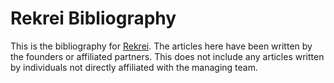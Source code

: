 # Rekrei Bibliography

This is the bibliography for [Rekrei](http://rekrei.org). The articles here have been written by the founders or affiliated partners. This does not include any articles written by individuals not directly affiliated with the managing team.
